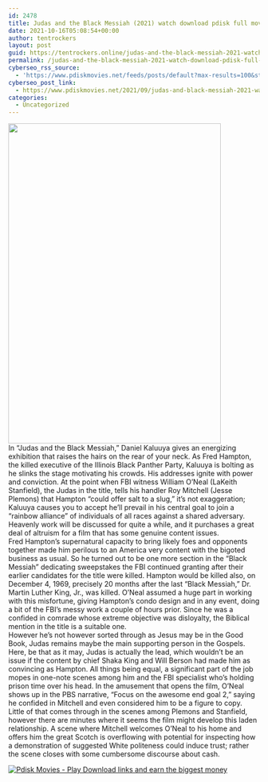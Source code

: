 ```yaml
---
id: 2478
title: Judas and the Black Messiah (2021) watch download pdisk full movie
date: 2021-10-16T05:08:54+00:00
author: tentrockers
layout: post
guid: https://tentrockers.online/judas-and-the-black-messiah-2021-watch-download-pdisk-full-movie/
permalink: /judas-and-the-black-messiah-2021-watch-download-pdisk-full-movie/
cyberseo_rss_source:
  - 'https://www.pdiskmovies.net/feeds/posts/default?max-results=100&start-index=301'
cyberseo_post_link:
  - https://www.pdiskmovies.net/2021/09/judas-and-black-messiah-2021-watch.html
categories:
  - Uncategorized
---
```

<div class="separator">
  <a href="https://1.bp.blogspot.com/-6HvIkz74Qlk/YUw9luoqn-I/AAAAAAAAbVk/UndlQQ0XVhg-X91ARDzcBSxIdD2ZpEQTwCLcBGAsYHQ/s2048/Judas%2Band%2Bthe%2BBlack%2BMessiah%2B%25282021%2529%2Bwatch%2Bdownload%2Bpdisk%2Bfull%2Bmovie.jpg" imageanchor="1"><img loading="lazy" border="0" data-original-height="2048" data-original-width="1365" height="640" src="https://1.bp.blogspot.com/-6HvIkz74Qlk/YUw9luoqn-I/AAAAAAAAbVk/UndlQQ0XVhg-X91ARDzcBSxIdD2ZpEQTwCLcBGAsYHQ/w426-h640/Judas%2Band%2Bthe%2BBlack%2BMessiah%2B%25282021%2529%2Bwatch%2Bdownload%2Bpdisk%2Bfull%2Bmovie.jpg" width="426" /></a>
</div>



<div>
  <div>
    <span>In &#8220;Judas and the Black Messiah,&#8221; Daniel Kaluuya gives an energizing exhibition that raises the hairs on the rear of your neck. As Fred Hampton, the killed executive of the Illinois Black Panther Party, Kaluuya is bolting as he slinks the stage motivating his crowds. His addresses ignite with power and conviction. At the point when FBI witness William O&#8217;Neal (LaKeith Stanfield), the Judas in the title, tells his handler Roy Mitchell (Jesse Plemons) that Hampton &#8220;could offer salt to a slug,&#8221; it&#8217;s not exaggeration; Kaluuya causes you to accept he&#8217;ll prevail in his central goal to join a &#8220;rainbow alliance&#8221; of individuals of all races against a shared adversary. Heavenly work will be discussed for quite a while, and it purchases a great deal of altruism for a film that has some genuine content issues.&nbsp;</span>
  </div>
  
  <div>
    <span>Fred Hampton&#8217;s supernatural capacity to bring likely foes and opponents together made him perilous to an America very content with the bigoted business as usual. So he turned out to be one more section in the &#8220;Black Messiah&#8221; dedicating sweepstakes the FBI continued granting after their earlier candidates for the title were killed. Hampton would be killed also, on December 4, 1969, precisely 20 months after the last &#8220;Black Messiah,&#8221; Dr. Martin Luther King, Jr., was killed. O&#8217;Neal assumed a huge part in working with this misfortune, giving Hampton&#8217;s condo design and in any event, doing a bit of the FBI&#8217;s messy work a couple of hours prior. Since he was a confided in comrade whose extreme objective was disloyalty, the Biblical mention in the title is a suitable one.&nbsp;</span>
  </div>
  
  <div>
    <span>However he&#8217;s not however sorted through as Jesus may be in the Good Book, Judas remains maybe the main supporting person in the Gospels. Here, be that as it may, Judas is actually the lead, which wouldn&#8217;t be an issue if the content by chief Shaka King and Will Berson had made him as convincing as Hampton. All things being equal, a significant part of the job mopes in one-note scenes among him and the FBI specialist who&#8217;s holding prison time over his head. In the amusement that opens the film, O&#8217;Neal shows up in the PBS narrative, &#8220;Focus on the awesome end goal 2,&#8221; saying he confided in Mitchell and even considered him to be a figure to copy. Little of that comes through in the scenes among Plemons and Stanfield, however there are minutes where it seems the film might develop this laden relationship. A scene where Mitchell welcomes O&#8217;Neal to his home and offers him the great Scotch is overflowing with potential for inspecting how a demonstration of suggested White politeness could induce trust; rather the scene closes with some cumbersome discourse about cash.</span>
  </div>
</div>

[![](https://1.bp.blogspot.com/-a93bp85aB6g/YUXjACCiX3I/AAAAAAAAbQE/GHmPI7h0af0tqn6tYzd0cdrDv9Hu9LUSACLcBGAsYHQ/s16000/Play_it_New-removebg-preview.png "Pdisk Movies - Play Download links and earn the biggest money")](https://www.pdislin.com/share-video?videoid=nv2ll50013jo)
